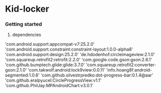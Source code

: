# Kid-locker 

### Getting started

1. dependencies

  'com.android.support:appcompat-v7:25.2.0'
  'com.android.support.constraint:constraint-layout:1.0.0-alpha8'
  'com.android.support:design:25.2.0'
  'de.hdodenhof:circleimageview:2.1.0'
  'com.squareup.retrofit2:retrofit:2.2.0'
  'com.google.code.gson:gson:2.6.1'
  'com.github.bumptech.glide:glide:3.7.0'
  'com.squareup.retrofit2:converter-gson:2.1.0'
  'com.takwolf.android:lock9view:0.0.11'
  'info.hoang8f:android-segmented:1.0.6'
  'com.github.silvestrpredko:dot-progress-bar:0.1.4@aar'
  'com.github.eralpyucel:CircleProgressView:v1.1'
  'com.github.PhilJay:MPAndroidChart:v3.0.1'
